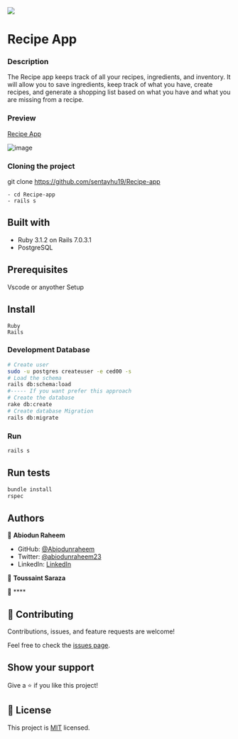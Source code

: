 
![](https://img.shields.io/badge/Microverse-blueviolet)
# Recipe App



### Description
The Recipe app keeps track of all your recipes, ingredients, and inventory. It will allow you to save ingredients, keep track of what you have, create recipes, and generate a shopping list based on what you have and what you are missing from a recipe.

### Preview
[Recipe App](https://polar-lake-16717.herokuapp.com/)

![image](https://raw.githubusercontent.com/microverseinc/curriculum-rails/main/recipe-app/images/recipe_erd_2_members.png?token=GHSAT0AAAAAABOWCPLA57LZBCWNNJLJ6BIEYXJSSPQ)

### Cloning the project

 git clone https://github.com/sentayhu19/Recipe-app <Your-Build-Directory>
``` 
- cd Recipe-app
- rails s
```


## Built with
- Ruby 3.1.2 on Rails 7.0.3.1
- PostgreSQL

## Prerequisites

Vscode or anyother
Setup

## Install
    Ruby
    Rails

### Development Database

```sh
# Create user
sudo -u postgres createuser -e ced00 -s
# Load the schema
rails db:schema:load
#----- If you want prefer this approach
# Create the database
rake db:create
# Create database Migration
rails db:migrate
```

### Run

```sh
rails s
```

## Run tests
```sh
bundle install
rspec
```

## Authors

👤 **Abiodun Raheem**

- GitHub: [@Abiodunraheem](https://github.com/Abiodunraheem)
- Twitter: [@abiodunraheem23](https://twitter.com/abiodunraheem23)
- LinkedIn: [LinkedIn](https://www.linkedin.com/in/abiodun-raheem)

👤 **Toussaint Saraza**

👤 ****


## 🤝 Contributing

Contributions, issues, and feature requests are welcome!

Feel free to check the [issues page](https://github.com/sentayhu19/Catalog-of-my-things/issues).

## Show your support

Give a ⭐️ if you like this project!

## 📝 License

This project is [MIT](./MIT.md) licensed.